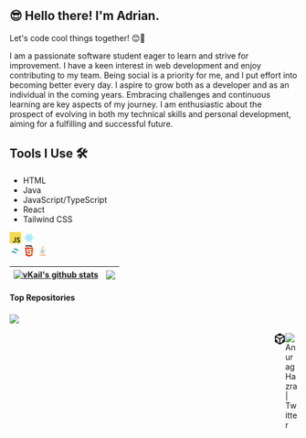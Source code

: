  ## 😎 Hello there! I'm Adrian. 
  Let's code cool things together! 😊🚀
<br />

I am a passionate software student eager to learn and strive for improvement. I have a keen interest in web development and enjoy contributing to my team. Being social is a priority for me, and I put effort into becoming better every day. I aspire to grow both as a developer and as an individual in the coming years. Embracing challenges and continuous learning are key aspects of my journey. I am enthusiastic about the prospect of evolving in both my technical skills and personal development, aiming for a fulfilling and successful future.


## Tools I Use 🛠️

- HTML
- Java
- JavaScript/TypeScript
- React
- Tailwind CSS

<code><img height="20" alt="javascript" src="https://raw.githubusercontent.com/github/explore/80688e429a7d4ef2fca1e82350fe8e3517d3494d/topics/javascript/javascript.png"></code>
<code><img height="20" alt="react" src="https://raw.githubusercontent.com/github/explore/80688e429a7d4ef2fca1e82350fe8e3517d3494d/topics/react/react.png"></code>  
<code><img height="20" alt="tailwindcss" src="https://raw.githubusercontent.com/github/explore/main/topics/tailwind/tailwind.png"></code>
<code><img height="20" alt="html" src="https://raw.githubusercontent.com/github/explore/main/topics/html/html.png"></code>
<code><img height="20" alt="java" src="https://raw.githubusercontent.com/github/explore/main/topics/java/java.png"></code>


| <a href="https://github.com/vKail/github-readme-stats"><img align="center" src="https://github-readme-stats.vercel.app/api?username=vKail&show_icons=true&include_all_commits=true&theme=buefy&hide_border=true" alt="vKail's github stats" /></a> | <a href="https://github.com/vKail/github-readme-stats"><img align="center" src="https://github-readme-stats.vercel.app/api/top-langs/?username=vKail&layout=compact&theme=buefy&hide_border=true" /></a> |
| ------------- | ------------- |

#### Top Repositories


</a>
<a href="https://github.com/vKail/rental-cars">
  <img align="center" src="https://github-readme-stats.vercel.app/api/pin/?username=vKail&repo=rental-cars&theme=buefy" />
</a>

<br />
<br />

<a href="https://twitter.com/anuraghazru">
  <img align="right" alt="Anurag Hazra | Twitter" width="21px" src="https://raw.githubusercontent.com/anuraghazra/anuraghazra/master/assets/twitter.svg" />
</a>
<a href="https://codesandbox.io/u/anuraghazra">
  <img align="right" alt="Anurag Hazra | CodeSandbox" width="20px" src="https://raw.githubusercontent.com/anuraghazra/anuraghazra/master/assets/codesandbox.svg" />
</a>
